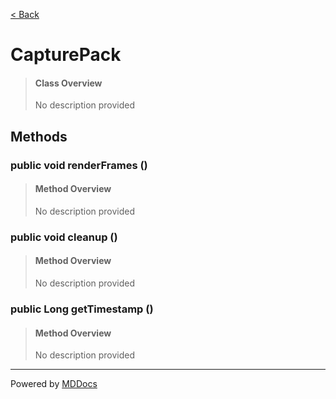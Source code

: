 [< Back](..)
# CapturePack #
>#### Class Overview ####
>No description provided
## Methods ##
### public void renderFrames () ###
>#### Method Overview ####
>No description provided
>
### public void cleanup () ###
>#### Method Overview ####
>No description provided
>
### public Long getTimestamp () ###
>#### Method Overview ####
>No description provided
>

---
Powered by [MDDocs](https://github.com/VRCube/MDDocs)